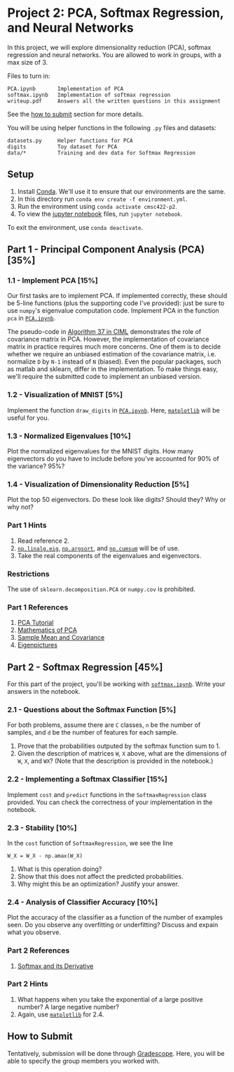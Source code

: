 # Project 2: PCA, Softmax Regression, and Neural Networks

In this project, we will explore dimensionality reduction (PCA), softmax regression and neural networks. You are allowed to work in groups, with a max size of 3.

Files to turn in:

```
PCA.ipynb       Implementation of PCA
softmax.ipynb   Implementation of softmax regression
writeup.pdf     Answers all the written questions in this assignment
```

See the [how to submit](#how-to-submit) section for more details.

You will be using helper functions in the following `.py` files and datasets:

```
datasets.py     Helper functions for PCA
digits          Toy dataset for PCA
data/*          Training and dev data for Softmax Regression
```

## Setup

1. Install [Conda](https://docs.anaconda.com/anaconda/install/). We'll use it to ensure that our environments are the same.
2. In this directory run `conda env create -f environment.yml`.
3. Run the environment using `conda activate cmsc422-p2`.
4. To view the [jupyter notebook](https://jupyter.org) files, run `jupyter notebook`.

To exit the environment, use `conda deactivate`.

## Part 1 - Principal Component Analysis (PCA) [35%]

### 1.1 - Implement PCA [15%]

Our first tasks are to implement PCA. If implemented correctly, these should be 5-line functions (plus the supporting code I've provided): just be sure to use `numpy`'s eigenvalue computation code. Implement PCA in the function `pca` in [`PCA.ipynb`](PCA.ipynb).

The pseudo-code in [Algorithm 37 in CIML](http://ciml.info/dl/v0_99/ciml-v0_99-ch15.pdf) demonstrates the role of covariance matrix in PCA. However, the implementation of covariance matrix in practice requires much more concerns. One of them is to decide whether we require an unbiased estimation of the covariance matrix, i.e. normalize `D` by `N-1` instead of `N` (biased). Even the popular packages, such as matlab and sklearn, differ in the implementation. To make things easy, we'll require the submitted code to implement an unbiased version.

### 1.2 - Visualization of MNIST [5%]

Implement the function `draw_digits` in [`PCA.ipynb`](PCA.ipynb). Here,
[`matplotlib`](https://matplotlib.org/) will be useful for you.

### 1.3 - Normalized Eigenvalues [10%]

Plot the normalized eigenvalues for the MNIST digits. How many eigenvectors do you have to include before you've accounted for 90% of the variance? 95%?

### 1.4 - Visualization of Dimensionality Reduction [5%]

Plot the top 50 eigenvectors. Do these look like digits? Should they? Why or why not?

### Part 1 Hints

1. Read reference 2.
2. [`np.linalg.eig`](https://docs.scipy.org/doc/numpy/reference/generated/numpy.linalg.eig.html), [`np.argsort`](https://docs.scipy.org/doc/numpy/reference/generated/numpy.argsort.html), and [`np.cumsum`](https://docs.scipy.org/doc/numpy-1.14.0/reference/generated/numpy.cumsum.html) will be of use.
3. Take the real components of the eigenvalues and eigenvectors.

### Restrictions

The use of `sklearn.decomposition.PCA` or `numpy.cov` is prohibited.

### Part 1 References

1. [PCA Tutorial](http://www.cs.otago.ac.nz/cosc453/student_tutorials/principal_components.pdf)
2. [Mathematics of PCA](https://www.stat.cmu.edu/~cshalizi/uADA/16/lectures/17.pdf)
3. [Sample Mean and Covariance](https://en.wikipedia.org/wiki/Sample_mean_and_covariance)
4. [Eigenpictures](http://engr.case.edu/merat_francis/EECS%20490%20F04/References/Face%20Recognition/LD%20Face%20analysis.pdf)

## Part 2 - Softmax Regression [45%]

For this part of the project, you'll be working with [`softmax.ipynb`](softmax.ipynb).
Write your answers in the notebook.

### 2.1 - Questions about the Softmax Function [5%]

For both problems, assume there are `C` classes, `n` be the number of samples, and `d` be the number of features for each sample.

1. Prove that the probabilities outputed by the softmax function sum to 1.
2. Given the description of matrices `W`, `X` above, what are the dimensions of `W`, `X`, and `WX`? (Note that the description is provided in the notebook.)

### 2.2 - Implementing a Softmax Classifier [15%]

Implement `cost` and `predict` functions in the `SoftmaxRegression` class provided.
You can check the correctness of your implementation in the notebook.

### 2.3 - Stability [10%]

In the `cost` function of `SoftmaxRegression`, we see the line

```python3
W_X = W_X - np.amax(W_X)
```

1. What is this operation doing?
2. Show that this does not affect the predicted probabilities.
3. Why might this be an optimization? Justify your answer.

### 2.4 - Analysis of Classifier Accuracy [10%]

Plot the accuracy of the classifier as a function of the number of examples seen.
Do you observe any overfitting or underfitting? Discuss and expain what you observe.

### Part 2 References

1. [Softmax and its Derivative](https://eli.thegreenplace.net/2016/the-softmax-function-and-its-derivative/)

### Part 2 Hints

1. What happens when you take the exponential of a large positive number? A large negative number?
2. Again, use [`matplotlib`](https://matplotlib.org/) for 2.4.

## How to Submit

Tentatively, submission will be done through [Gradescope](http://gradescope.com). Here, you will be able to specify the group members you worked with.
